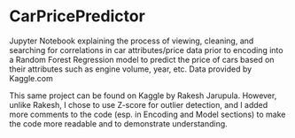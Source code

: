 # CarPricePredictor

Jupyter Notebook explaining the process of viewing, cleaning, and searching for correlations in car attributes/price data prior to encoding into a Random Forest Regression model to predict the price of cars based on their attributes such as engine volume, year, etc.
Data provided by Kaggle.com

This same project can be found on Kaggle by Rakesh Jarupula. However, unlike Rakesh, I chose to use Z-score for outlier detection, and I added more comments to the code (esp. in Encoding and Model sections) to make the code more readable and to demonstrate understanding. 
